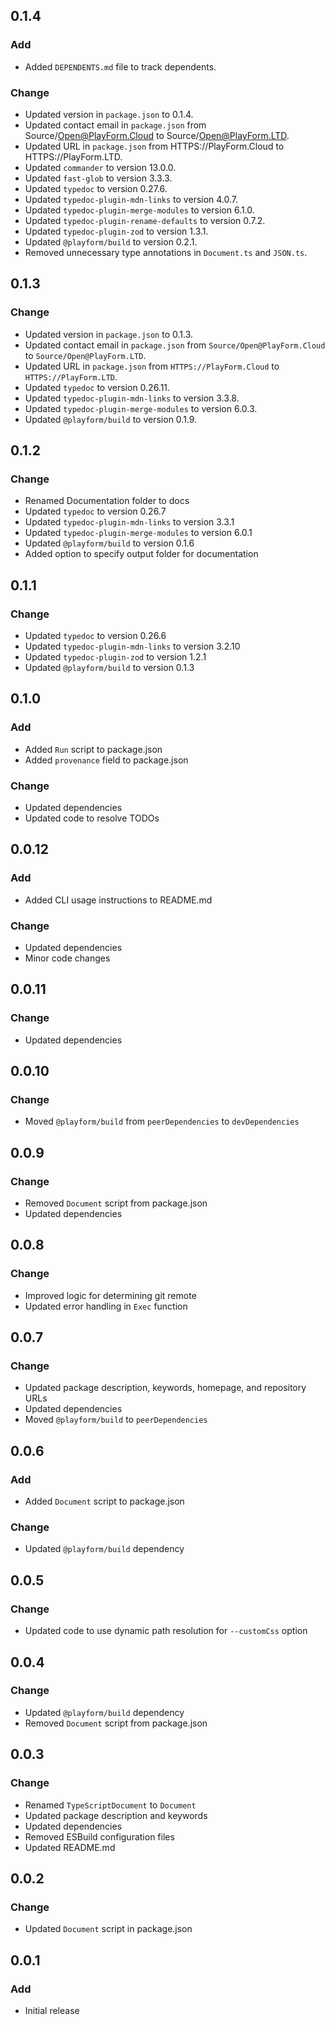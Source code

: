 ## 0.1.4

### Add

- Added `DEPENDENTS.md` file to track dependents.

### Change

- Updated version in `package.json` to 0.1.4.
- Updated contact email in `package.json` from Source/Open@PlayForm.Cloud to
  Source/Open@PlayForm.LTD.
- Updated URL in `package.json` from HTTPS://PlayForm.Cloud to
  HTTPS://PlayForm.LTD.
- Updated `commander` to version 13.0.0.
- Updated `fast-glob` to version 3.3.3.
- Updated `typedoc` to version 0.27.6.
- Updated `typedoc-plugin-mdn-links` to version 4.0.7.
- Updated `typedoc-plugin-merge-modules` to version 6.1.0.
- Updated `typedoc-plugin-rename-defaults` to version 0.7.2.
- Updated `typedoc-plugin-zod` to version 1.3.1.
- Updated `@playform/build` to version 0.2.1.
- Removed unnecessary type annotations in `Document.ts` and `JSON.ts`.

## 0.1.3

### Change

- Updated version in `package.json` to 0.1.3.
- Updated contact email in `package.json` from `Source/Open@PlayForm.Cloud` to
  `Source/Open@PlayForm.LTD`.
- Updated URL in `package.json` from `HTTPS://PlayForm.Cloud` to
  `HTTPS://PlayForm.LTD`.
- Updated `typedoc` to version 0.26.11.
- Updated `typedoc-plugin-mdn-links` to version 3.3.8.
- Updated `typedoc-plugin-merge-modules` to version 6.0.3.
- Updated `@playform/build` to version 0.1.9.

## 0.1.2

### Change

- Renamed Documentation folder to docs
- Updated `typedoc` to version 0.26.7
- Updated `typedoc-plugin-mdn-links` to version 3.3.1
- Updated `typedoc-plugin-merge-modules` to version 6.0.1
- Updated `@playform/build` to version 0.1.6
- Added option to specify output folder for documentation

## 0.1.1

### Change

- Updated `typedoc` to version 0.26.6
- Updated `typedoc-plugin-mdn-links` to version 3.2.10
- Updated `typedoc-plugin-zod` to version 1.2.1
- Updated `@playform/build` to version 0.1.3

## 0.1.0

### Add

- Added `Run` script to package.json
- Added `provenance` field to package.json

### Change

- Updated dependencies
- Updated code to resolve TODOs

## 0.0.12

### Add

- Added CLI usage instructions to README.md

### Change

- Updated dependencies
- Minor code changes

## 0.0.11

### Change

- Updated dependencies

## 0.0.10

### Change

- Moved `@playform/build` from `peerDependencies` to `devDependencies`

## 0.0.9

### Change

- Removed `Document` script from package.json
- Updated dependencies

## 0.0.8

### Change

- Improved logic for determining git remote
- Updated error handling in `Exec` function

## 0.0.7

### Change

- Updated package description, keywords, homepage, and repository URLs
- Updated dependencies
- Moved `@playform/build` to `peerDependencies`

## 0.0.6

### Add

- Added `Document` script to package.json

### Change

- Updated `@playform/build` dependency

## 0.0.5

### Change

- Updated code to use dynamic path resolution for `--customCss` option

## 0.0.4

### Change

- Updated `@playform/build` dependency
- Removed `Document` script from package.json

## 0.0.3

### Change

- Renamed `TypeScriptDocument` to `Document`
- Updated package description and keywords
- Updated dependencies
- Removed ESBuild configuration files
- Updated README.md

## 0.0.2

### Change

- Updated `Document` script in package.json

## 0.0.1

### Add

- Initial release
